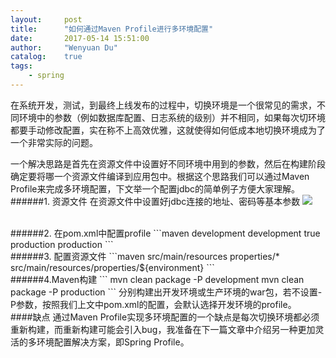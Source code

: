 ```yaml
---
layout:     post
title:      "如何通过Maven Profile进行多环境配置"
date:       2017-05-14 15:51:00
author:     "Wenyuan Du"
catalog: 	true
tags:
    - spring
---
```


在系统开发，测试，到最终上线发布的过程中，切换环境是一个很常见的需求，不同环境中的参数（例如数据库配置、日志系统的级别）并不相同，如果每次切环境都要手动修改配置，实在称不上高效优雅，这就使得如何低成本地切换环境成为了一个非常实际的问题。

一个解决思路是首先在资源文件中设置好不同环境中用到的参数，然后在构建阶段确定要将哪一个资源文件编译到应用包中。根据这个思路我们可以通过Maven Profile来完成多环境配置，下文举一个配置jdbc的简单例子方便大家理解。
</br>
######1. 资源文件
在资源文件中设置好jdbc连接的地址、密码等基本参数
![](http://upload-images.jianshu.io/upload_images/3478473-56ea3acba2efab7d.png?imageMogr2/auto-orient/strip%7CimageView2/2/w/1240)

</br>
######2. 在pom.xml中配置profile
```maven
<profiles>
    <!--开发环境-->
    <profile>
        <id>development</id>
        <properties>
            <environment>development</environment>
        </properties>
        <!--默认选择这个配置-->
        <activation>
            <activeByDefault>true</activeByDefault>
        </activation>
    </profile>
    <!--生产环境-->
    <profile>
        <id>production</id>
        <properties>
            <environment>production</environment>
        </properties>
    </profile>
</profiles>
```
</br>
######3. 配置资源文件
```maven
<build>
    <resources>
        <resource>
            <directory>src/main/resources</directory>
            <excludes>
                <exclude>properties/*</exclude>
            </excludes>
        </resource>
        <resource>  
            <directory>src/main/resources/properties/${environment}</directory>  
        </resource>  
    </resources>
</build>
```
</br>
######4.Maven构建
```
mvn clean package -P development
mvn clean package -P production
```
分别构建出开发环境或生产环境的war包，若不设置-P参数，按照我们上文中pom.xml的配置，会默认选择开发环境的profile。

</br>
####缺点
通过Maven Profile实现多环境配置的一个缺点是每次切换环境都必须重新构建，而重新构建可能会引入bug，我准备在下一篇文章中介绍另一种更加灵活的多环境配置解决方案，即Spring Profile。
